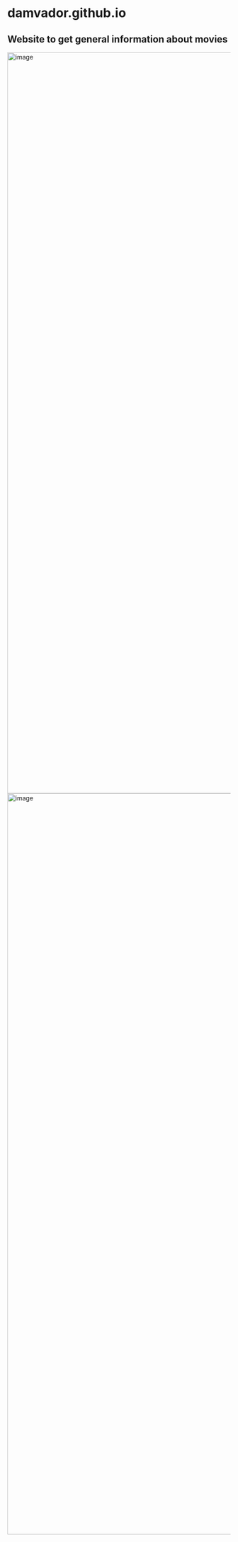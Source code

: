 # damvador.github.io

## Website to get general information about movies

<img width="1674" alt="image" src="https://github.com/DamVador/damvador.github.io/assets/67627489/fa114983-fd06-4fc7-837a-2159eee1678e">

<img width="1674" alt="image" src="https://github.com/DamVador/damvador.github.io/assets/67627489/9fca2366-4c19-4fa9-ae10-22830835b41c">

